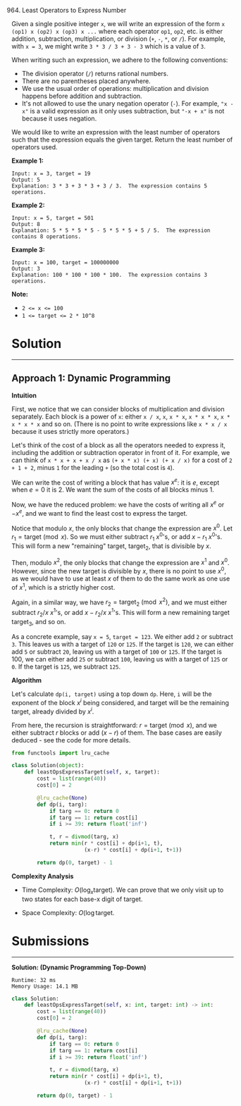 964. Least Operators to Express Number

Given a single positive integer `x`, we will write an expression of the form `x (op1) x (op2) x (op3) x ...` where each operator `op1`, `op2`, etc. is either addition, subtraction, multiplication, or division (`+`, `-`, `*`, or `/`).  For example, with `x = 3`, we might write `3 * 3 / 3 + 3 - 3` which is a value of `3`.

When writing such an expression, we adhere to the following conventions:

* The division operator (`/`) returns rational numbers.
* There are no parentheses placed anywhere.
* We use the usual order of operations: multiplication and division happens before addition and subtraction.
* It's not allowed to use the unary negation operator (`-`).  For example, `"x - x"` is a valid expression as it only uses subtraction, but `"-x + x"` is not because it uses negation.

We would like to write an expression with the least number of operators such that the expression equals the given target.  Return the least number of operators used.

 

**Example 1:**
```
Input: x = 3, target = 19
Output: 5
Explanation: 3 * 3 + 3 * 3 + 3 / 3.  The expression contains 5 operations.
```

**Example 2:**
```
Input: x = 5, target = 501
Output: 8
Explanation: 5 * 5 * 5 * 5 - 5 * 5 * 5 + 5 / 5.  The expression contains 8 operations.
```

**Example 3:**
```
Input: x = 100, target = 100000000
Output: 3
Explanation: 100 * 100 * 100 * 100.  The expression contains 3 operations.
``` 

**Note:**

* `2 <= x <= 100`
* `1 <= target <= 2 * 10^8`

# Solution
---
## Approach 1: Dynamic Programming
**Intuition**

First, we notice that we can consider blocks of multiplication and division separately. Each block is a power of `x`: either `x / x`, `x`, `x * x`, `x * x * x`, `x * x * x * x` and so on. (There is no point to write expressions like `x * x / x` because it uses strictly more operators.)

Let's think of the cost of a block as all the operators needed to express it, including the addition or subtraction operator in front of it. For example, we can think of `x * x + x + x / x` as `(+ x * x) (+ x) (+ x / x)` for a cost of `2 + 1 + 2`, minus `1` for the leading `+` (so the total cost is `4`).

We can write the cost of writing a block that has value $x^e$: it is $e$, except when $e = 0$ it is 2. We want the sum of the costs of all blocks minus 1.

Now, we have the reduced problem: we have the costs of writing all $x^e$ or $-x^e$, and we want to find the least cost to express the target.

Notice that modulo $x$, the only blocks that change the expression are $x^0$. Let $r_1 = \text{target} \pmod x$. So we must either subtract $r_1$ $x^0$'s, or add $x-r_1$ $x^0$'s. This will form a new "remaining" target, $\text{target}_2$, that is divisible by $x$.

Then, modulo $x^2$, the only blocks that change the expression are $x^1$ and $x^0$. However, since the new target is divisible by $x$, there is no point to use $x^0$, as we would have to use at least $x$ of them to do the same work as one use of $x^1$, which is a strictly higher cost.

Again, in a similar way, we have $r_2 = \text{target}_2 \pmod {x^2}$, and we must either subtract $r_2 / x$ $x^1$'s, or add $x - r_2 / x$ $x^1$'s. This will form a new remaining target $\text{target}_3$, and so on.

As a concrete example, say `x = 5`, `target = 123`. We either add `2` or subtract `3`. This leaves us with a target of `120` or `125`. If the target is `120`, we can either add `5` or subtract `20`, leaving us with a target of `100` or `125`. If the target is 100, we can either add `25` or subtract `100`, leaving us with a target of `125` or `0`. If the target is `125`, we subtract `125`.

**Algorithm**

Let's calculate `dp(i, target)` using a top down `dp`. Here, `i` will be the exponent of the block $x^i$ being considered, and target will be the remaining target, already divided by $x^i$.

From here, the recursion is straightforward: $r = \text{target} \pmod x$, and we either subtract $r$ blocks or add $(x-r)$ of them. The base cases are easily deduced - see the code for more details.

```python
from functools import lru_cache

class Solution(object):
    def leastOpsExpressTarget(self, x, target):
        cost = list(range(40))
        cost[0] = 2

        @lru_cache(None)
        def dp(i, targ):
            if targ == 0: return 0
            if targ == 1: return cost[i]
            if i >= 39: return float('inf')

            t, r = divmod(targ, x)
            return min(r * cost[i] + dp(i+1, t),
                       (x-r) * cost[i] + dp(i+1, t+1))

        return dp(0, target) - 1
```

**Complexity Analysis**

* Time Complexity: $O(\log_{x} \text{target})$. We can prove that we only visit up to two states for each base-x digit of $\text{target}$.

* Space Complexity: $O(\log \text{target}$.

# Submissions
---
**Solution: (Dynamic Programming Top-Down)**
```
Runtime: 32 ms
Memory Usage: 14.1 MB
```
```python
class Solution:
    def leastOpsExpressTarget(self, x: int, target: int) -> int:
        cost = list(range(40))
        cost[0] = 2

        @lru_cache(None)
        def dp(i, targ):
            if targ == 0: return 0
            if targ == 1: return cost[i]
            if i >= 39: return float('inf')

            t, r = divmod(targ, x)
            return min(r * cost[i] + dp(i+1, t),
                       (x-r) * cost[i] + dp(i+1, t+1))

        return dp(0, target) - 1
```